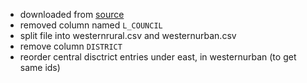 - downloaded from [source](https://docs.google.com/spreadsheets/d/1GJxu9msS92bnHebhONoWy9zPJh7MgJXNCRgGqLI_J5I/edit#gid=1433670617)
- removed column named `L_COUNCIL`
- split file into westernrural.csv and westernurban.csv
- remove column `DISTRICT`
- reorder central disctrict entries under east, in westernurban (to get same ids)

